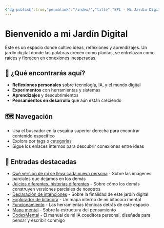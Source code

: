 ```yaml
---
{"dg-publish":true,"permalink":"/index/","title":"BPL - Mi Jardín Digital","tags":["inicio","bienvenida","gardenEntry","gardenEntry"]}
---
```



# Bienvenido a mi Jardín Digital

Este es un espacio donde cultivo ideas, reflexiones y aprendizajes. Un jardín digital donde las palabras crecen como plantas, se entrelazan como raíces y florecen en conexiones inesperadas.

## 🌱 ¿Qué encontrarás aquí?

- **Reflexiones personales** sobre tecnología, IA, y el mundo digital
- **Experimentos** con herramientas y sistemas
- **Aprendizajes** y descubrimientos
- **Pensamientos en desarrollo** que aún están creciendo

## 🗺️ Navegación

- Usa el buscador en la esquina superior derecha para encontrar contenido específico
- Explora por [tags](/tags) o [categorías](/categories)
- Sigue los enlaces internos para descubrir conexiones entre ideas

## 📝 Entradas destacadas

- [Qué versión de mí se lleva cada nueva persona](nuevaspersonas) - Sobre las imágenes parciales que dejamos en los demás
- [Juicios diferentes, historias diferentes](00.Intro.md) - Sobre cómo los demás construyen versiones parciales de nosotros
- [Declaración de intenciones](declaracion_de_intenciones) - Sobre la finalidad de este jardín digital
- [Explorador de bitácora](explorador) - Un mapa interno de mi bitácora mental
- [Funcionamiento](Funcionamiento) - Las herramientas técnicas detrás de este espacio
- [Mapa mental](mapa_mental) - Sobre la estructura del pensamiento
- [CodexMental](codexmental) - El manual de mi IA coeditora personal, diseñada para pensar y escribir conmigo 